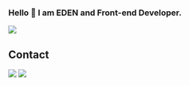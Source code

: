 ### Hello 👋 I am EDEN and Front-end Developer.


<a href="https://hits.seeyoufarm.com"><img src="https://hits.seeyoufarm.com/api/count/incr/badge.svg?url=https%3A%2F%2Fgithub.com%2FEdennyk&count_bg=%2379C83D&title_bg=%23555555&icon=&icon_color=%23E7E7E7&title=hits&edge_flat=false"/></a>

## Contact
<a href="https://www.linkedin.com/in/edennyk" target="_blank"><img src="https://img.shields.io/badge/LinkedIn-0A66C2?style=plastic&logo=LinkedIn&logoColor=white"/></a>
<a href="mailto:edennyk@gmail.com" target="_blank"><img src="https://img.shields.io/badge/Gmail-EA4335?style=plastic&logo=Gamil&logoColor=white"/></a>

